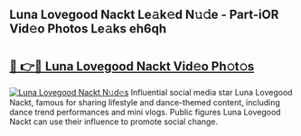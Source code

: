 ## Luna Lovegood Nackt Le𝚊k𝚎d N𝚞𝚍e - Part-iOR Vid𝚎o Photos Le𝚊ks eh6qh

# <h2><a href="http://fb4izvd.evod.top/?m=Luna+Lovegood+Nackt">🔗 👉🔴 Luna Lovegood Nackt Vid𝚎o Ph𝚘t𝚘s</a></h2>

[![Luna Lovegood Nackt N𝚞d𝚎s](https://i.imgur.com/8V9OHl7.gif)](http://fb4izvd.evod.top/?m=Luna+Lovegood+Nackt)
Influential social media star Luna Lovegood Nackt, famous for sharing lifestyle and dance-themed content, including dance trend performances and mini vlogs. Public figures Luna Lovegood Nackt can use their influence to promote social change. 
